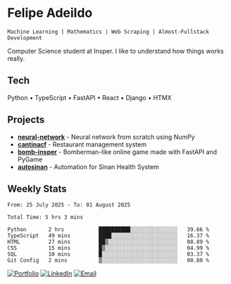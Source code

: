 # Felipe Adeildo

```
Machine Learning | Mathematics | Web Scraping | Almost-Fullstack Development
```

Computer Science student at Insper. I like to understand how things works really.

## Tech
Python • TypeScript • FastAPI • React • Django • HTMX

## Projects
- **[neural-network](https://github.com/felipeadeildo/neural-network)** - Neural network from scratch using NumPy
- **[cantinacf](https://github.com/felipeadeildo/cantinacf)** - Restaurant management system
- **[bomb-insper](https://github.com/insper-dev/bomb)** - Bomberman-like online game made with FastAPI and PyGame 
- **[autosinan](https://github.com/felipeadeildo/autosinan)** - Automation for Sinan Health System

## Weekly Stats
<!--START_SECTION:waka-->

```ansi
From: 25 July 2025 - To: 01 August 2025

Total Time: 5 hrs 3 mins

Python       2 hrs           ██████████░░░░░░░░░░░░░░░   39.66 %
TypeScript   49 mins         ████░░░░░░░░░░░░░░░░░░░░░   16.37 %
HTML         27 mins         ██▒░░░░░░░░░░░░░░░░░░░░░░   08.89 %
CSS          15 mins         █▒░░░░░░░░░░░░░░░░░░░░░░░   04.99 %
SQL          10 mins         █░░░░░░░░░░░░░░░░░░░░░░░░   03.37 %
Git Config   2 mins          ▒░░░░░░░░░░░░░░░░░░░░░░░░   00.80 %
```

<!--END_SECTION:waka-->

[![Portfolio](https://img.shields.io/badge/felipeadeildo.com-FF6B6B?style=flat-square&logo=firefox&logoColor=white)](https://felipeadeildo.com)
[![LinkedIn](https://img.shields.io/badge/LinkedIn-0077B5?style=flat-square&logo=linkedin&logoColor=white)](https://linkedin.com/in/felipeadeildo)
[![Email](https://img.shields.io/badge/Email-D14836?style=flat-square&logo=gmail&logoColor=white)](mailto:contato@felipeadeildo.com)

